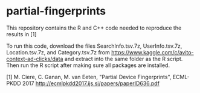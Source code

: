 # partial-fingerprints

This repository contains the R and C++ code needed to reproduce the results in [1]

To run this code, download the files SearchInfo.tsv.7z, UserInfo.tsv.7z, Location.tsv.7z, and Category.tsv.7z from https://www.kaggle.com/c/avito-context-ad-clicks/data and extract into the same folder as the R script. Then run the R script after making sure all packages are installed.



[1] M. Ciere, C. Ganan, M. van Eeten, "Partial Device Fingerprints", ECML-PKDD 2017
http://ecmlpkdd2017.ijs.si/papers/paperID636.pdf
